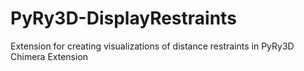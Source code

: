 # PyRy3D-DisplayRestraints
Extension for creating visualizations of distance restraints in PyRy3D Chimera Extension
